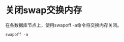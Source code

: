 # 关闭swap交换内存<a name="ZH-CN_TOPIC_0251900893"></a>

在各数据库节点上，使用swapoff -a命令将交换内存关闭。

```
swapoff -a
```


